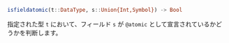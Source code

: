 ```julia
isfieldatomic(t::DataType, s::Union{Int,Symbol}) -> Bool
```

指定された型 `t` において、フィールド `s` が `@atomic` として宣言されているかどうかを判断します。
